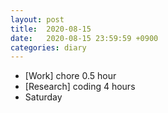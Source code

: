 ```yaml
---
layout: post
title:  2020-08-15
date:   2020-08-15 23:59:59 +0900
categories: diary
---
```


- [Work] chore 0.5 hour
- [Research] coding 4 hours
- Saturday
